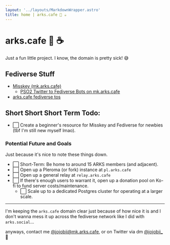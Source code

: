 ```yaml
---
layout: '../layouts/MarkdownWrapper.astro'
title: home | arks.cafe 💫 ☕️  
---
```


# arks.cafe 💫 ☕️ 

Just a fun little project. I know, the domain is pretty sick! 😅

## Fediverse Stuff 

- [Misskey (mk.arks.cafe)](https://mk.arks.cafe)
  - [PSO2 Twitter to Fediverse Bots on mk.arks.cafe](/fedi/mirror-bots)
- [arks.cafe fediverse tos](/fedi/tos)

## Short Short Short Term Todo:

- ⬜️ Create a beginner's resource for Misskey and Fediverse for newbies (tbf I'm still new myself lmao).

### Potential Future and Goals

Just because it's nice to note these things down.

- ⬜️ Short-Term: Be home to around 15 ARKS members (and adjacent).
- ⬜️ Open up a Pleroma (or fork) instance at `pl.arks.cafe`
- ⬜️ Open up a general relay at `relay.arks.cafe`
- ⬜️ If there's enough users to warrant it, open up a donation pool on Ko-fi to fund server costs/maintenance.
  - ⬜️ Scale up to a dedicated Postgres cluster for operating at a larger scale.


---

I'm keeping the `arks.cafe` domain clear just because of how nice it is and I don't wanna mess it up across the fediverse network like I did with `arks.social`...

anyways, contact me [@jojobii@mk.arks.cafe](https://mk.arks.cafe/@jojobii), or on Twitter via dm [@jojobii_](https://twitter.com/jojobii_) 👀